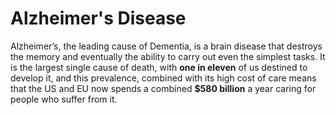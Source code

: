 # Alzheimer's Disease

Alzheimer’s, the leading cause of Dementia, is a brain disease that destroys the memory and eventually the ability to carry out even the simplest tasks. It is the largest single cause of death, with **one in eleven** of us destined to develop it, and this prevalence, combined with its high cost of care means that the US and EU now spends a combined **$580 billion** a year caring for people who suffer from it.
